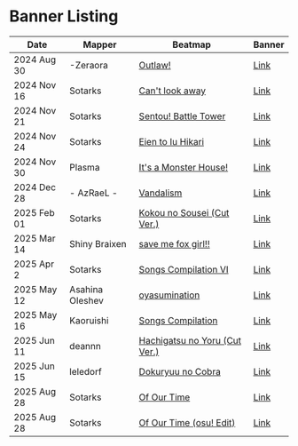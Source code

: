 # Banner Listing

| Date | Mapper | Beatmap | Banner |
| --- | --- | --- | --- |
| 2024 Aug 30 | -Zeraora | [Outlaw!](https://osu.ppy.sh/beatmapsets/777946) | [Link](./-Zeraora/outlaw.webp) |
| 2024 Nov 16 | Sotarks | [Can't look away](https://osu.ppy.sh/beatmapsets/2274433) | [Link](./Sotarks/) |
| 2024 Nov 21 | Sotarks | [Sentou! Battle Tower](https://osu.ppy.sh/beatmapsets/2276943) | [Link](./Sotarks/sentou_battle_tower.webp) |
| 2024 Nov 24 | Sotarks | [Eien to Iu Hikari](https://osu.ppy.sh/beatmapsets/2283923) | [Link](./Sotarks/eien_to_iu_hikari.webp) |
| 2024 Nov 30 | Plasma | [It's a Monster House!](https://osu.ppy.sh/beatmapsets/2281005) | [Link](./Plasma/monster_house.webp) |
| 2024 Dec 28 | - AzRaeL - | [Vandalism](https://osu.ppy.sh/beatmapsets/2271613) | [Link](./-%20AzRaeL%20-/vandalism.webp) |
| 2025 Feb 01 | Sotarks | [Kokou no Sousei (Cut Ver.)](https://osu.ppy.sh/beatmapsets/2312148) | [Link](./Sotarks/kokou_no_sousei_cut.webp) |
| 2025 Mar 14 | Shiny Braixen | [save me fox girl!!](https://osu.ppy.sh/beatmapsets/2267190) | [Link](./Shiny%20Braixen/save_me_fox_girl.jpg) |
| 2025 Apr 2 | Sotarks | [Songs Compilation VI](https://osu.ppy.sh/beatmapsets/2347113) | [Link](./Sotarks/songs_compilation_vi.webp) |
| 2025 May 12 | Asahina Oleshev | [oyasumination](https://osu.ppy.sh/beatmapsets/2348542) | [Link](./Asahina%20Oleshev/oyasumination.webp) |
| 2025 May 16 | Kaoruishi | [Songs Compilation](https://osu.ppy.sh/beatmapsets/2349134) | [Link](./Kaoruishi/cartoon_sc.webp) |
| 2025 Jun 11 | deannn | [Hachigatsu no Yoru (Cut Ver.)](https://osu.ppy.sh/beatmapsets/2355684) | [Link](./deannn/hachigatsu_no_yoru_cut_ver.gif) |
| 2025 Jun 15 | leledorf | [Dokuryuu no Cobra](https://osu.ppy.sh/beatmapsets/2329714) | [Link](./leledorf/dokuryuu_no_cobra.webp) |
| 2025 Aug 28 | Sotarks | [Of Our Time](https://osu.ppy.sh/beatmapsets/2412232) | [Link](./Sotarks/of_our_time.webp) |
| 2025 Aug 28 | Sotarks | [Of Our Time (osu! Edit)](https://osu.ppy.sh/beatmapsets/2422687) | [Link](./Sotarks/of_our_time_osu_edit.webp) |